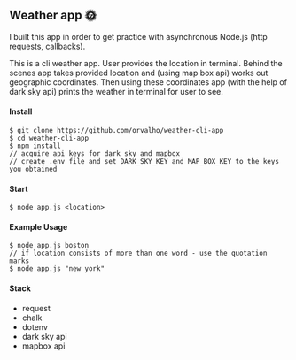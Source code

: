 ## Weather app 🌞

I built this app in order to get practice with asynchronous Node.js (http requests, callbacks).

This is a cli weather app. User provides the location in terminal. Behind the scenes app takes provided location and (using map box api) works out geographic coordinates. Then using these coordinates app (with the help of dark sky api) prints the weather in terminal for user to see.

#### Install

    $ git clone https://github.com/orvalho/weather-cli-app
    $ cd weather-cli-app
    $ npm install
    // acquire api keys for dark sky and mapbox
    // create .env file and set DARK_SKY_KEY and MAP_BOX_KEY to the keys you obtained

#### Start

    $ node app.js <location>

#### Example Usage
  
    $ node app.js boston
    // if location consists of more than one word - use the quotation marks 
    $ node app.js "new york"   

#### Stack

-   request
-   chalk
-   dotenv
-   dark sky api
-   mapbox api


